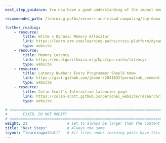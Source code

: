```yaml
---
next_step_guidance: You now have a good understanding of the impact memory latency has in your code. You can start experimenting on your own code to find ways to eliminate some memory transfers in critical loops and try out cache prefetching. 

recommended_path: /learning-paths/servers-and-cloud-computing/top-down-n1/ 

further_reading:
    - resource:
        title: Write a Dynamic Memory Allocator
        link: https://learn.arm.com/learning-paths/cross-platform/dynamic-memory-allocator/
        type: website
    - resource:
        title: Memory Latency
        link: https://en.algorithmica.org/hpc/cpu-cache/latency/
        type: website
    - resource:
        title: Latency Numbers Every Programmer Should Know
        link: https://gist.github.com/jboner/2841832?permalink_comment_id=4123064#gistcomment-4123064
        type: website
    - resource:
        title: Colin Scott's Interactive latencies page
        link: https://colin-scott.github.io/personal_website/research/interactive_latency.html
        type: website

# ================================================================================
#       FIXED, DO NOT MODIFY
# ================================================================================
weight: 21                  # set to always be larger than the content in this path, and one more than 'review'
title: "Next Steps"         # Always the same
layout: "learningpathall"   # All files under learning paths have this same wrapper
---
```


